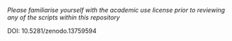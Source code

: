 *Please familiarise yourself with the academic use license prior to reviewing any of the scripts within this repository*
 
 DOI: 10.5281/zenodo.13759594
